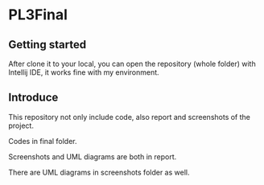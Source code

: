 # PL3Final



## Getting started

After clone it to your local, you can open the repository (whole folder) with Intellij IDE, it works fine with my environment.


## Introduce

This repository not only include code, also report and screenshots of the project.

Codes in final folder.

Screenshots and UML diagrams are both in report. 

There are UML diagrams in screenshots folder as well.
